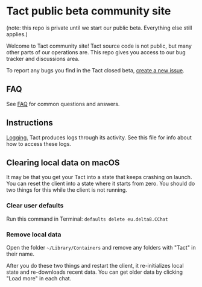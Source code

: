 # Tact public beta community site

(note: this repo is private until we start our public beta. Everything else still applies.)

Welcome to Tact community site! Tact source code is not public, but many other parts of our operations are. This repo gives you access to our bug tracker and discussions area.

To report any bugs you find in the Tact closed beta, [create a new issue][new].

## FAQ

See [FAQ](FAQ.md) for common questions and answers.

## Instructions

[Logging.](Logging.md) Tact produces logs through its activity. See this file for info about how to access these logs.

## Clearing local data on macOS

It may be that you get your Tact into a state that keeps crashing on launch. You can reset the client into a state where it starts from zero. You should do two things for this while the client is not running.

### Clear user defaults

Run this command in Terminal: `defaults delete eu.delta8.CChat`

### Remove local data

Open the folder `~/Library/Containers` and remove any folders with "Tact" in their name.

After you do these two things and restart the client, it re-initializes local state and re-downloads recent data. You can get older data by clicking "Load more" in each chat.

[new]: https://github.com/tact/beta-bugs/issues/new/choose
